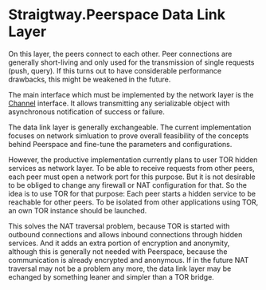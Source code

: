 # Straigtway.Peerspace Data Link Layer

On this layer, the peers connect to each other. Peer connections are generally short-living
and only used for the transmission of single requests (push, query). If this turns out to
have considerable performance drawbacks, this might be weakened in the future.

The main interface which must be implemented by the network layer is the
[Channel](../network/src/main/kotlin/straightway/peerspace/net/Channel.kt) interface. It
allows transmitting any serializable object with asynchronous notification of
success or failure.

The data link layer is generally exchangeable. The current implementation focuses on
network simluation to prove overall feasibility of the concepts behind Peerspace and
fine-tune the parameters and configurations.

However, the productive implementation currently plans to user TOR hidden services as network
layer. To be able to receive requests from other peers, each peer must open a network port for this
purpose. But it is not desirable to be obliged to change any firewall or NAT configuration for
that. So the idea is to use TOR for that purpose: Each peer starts a hidden service to be reachable
for other peers. To be isolated from other applications using TOR, an own TOR instance should be
launched.

This solves the NAT traversal problem, because TOR is started with outbound connections and allows
inbound connections through hidden services. And it adds an extra portion of encryption and
anonymity, although this is generally not needed with Peerspace, because the communication is
already encrypted and anonymous. If in the future NAT traversal may not be a problem any more,
the data link layer may be echanged by something leaner and simpler than a TOR bridge. 
